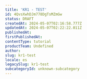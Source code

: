 ```yaml
---
title: 'KR1 - TEST'
id: 4QvsXwhDJm778DgTsMZmGw
status: DRAFT
createdAt: 2024-05-07T02:16:58.777Z
updatedAt: 2024-05-07T02:22:22.011Z
publishedAt: 
firstPublishedAt: 
contentType: tutorial
productTeam: Undefined
author: 
slug: kr1-test
locale: es
legacySlug: kr1-test
subcategoryId: unknown-subcategory
---
```



